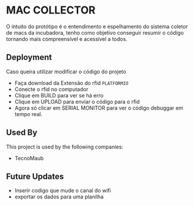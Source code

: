 # MAC COLLECTOR

O intuito do protótipo é o entendimento e espelhamento do sistema coletor de macs da incubadora, tenho como objetivo conseguir resumir o código tornando mais compreensível e acessível a todos.

## Deployment

Caso queira utilizar modificar o código do projeto

- Faça download da Extensão do rfid ```PLATFORMIO```
- Conecte o rfid no computador
- Clique em BUILD para ver se há erro
- Clique em UPLOAD para enviar o código para o rfid
- Agora só clicar em SERIAL MONITOR para ver o código debuggar em tempo real.

## Used By

This project is used by the following companies:

- TecnoMaub

## Future Updates

- Inserir codigo que mude o canal do wifi
- exportar os dados para uma planilha